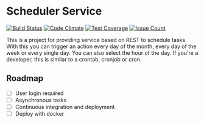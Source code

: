 # Scheduler Service

[![Build Status](https://travis-ci.org/FX-HAO/scheduler-service.svg?branch=develop)](https://travis-ci.org/FX-HAO/scheduler-service)
[![Code Climate](https://codeclimate.com/github/FX-HAO/scheduler-service/badges/gpa.svg)](https://codeclimate.com/github/FX-HAO/scheduler-service)
[![Test Coverage](https://codeclimate.com/github/FX-HAO/scheduler-service/badges/coverage.svg)](https://codeclimate.com/github/FX-HAO/scheduler-service/coverage)
[![Issue Count](https://codeclimate.com/github/FX-HAO/scheduler-service/badges/issue_count.svg)](https://codeclimate.com/github/FX-HAO/scheduler-service)

This is a project for providing service based on REST to schedule tasks. With this you can trigger an action every day of the month, every day of the week or every single day. You can also select the hour of the day. If you're a developer, this is similar to a crontab, cronjob or cron.

## Roadmap

- [ ] User login required
- [ ] Asynchronous tasks
- [ ] Continuous integration and deployment
- [ ] Deploy with docker
